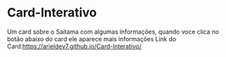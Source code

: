 # Card-Interativo
Um card sobre o Saitama com algumas informações, quando voce clica no botão abaixo do card ele aparece mais informações
Link do Card:https://arieldev7.github.io/Card-Interativo/
